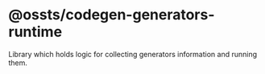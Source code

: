 # @ossts/codegen-generators-runtime

Library which holds logic for collecting generators information and running them.
